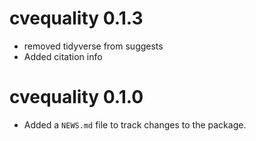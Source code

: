 # cvequality 0.1.3

* removed tidyverse from suggests
* Added citation info

# cvequality 0.1.0

* Added a `NEWS.md` file to track changes to the package.



